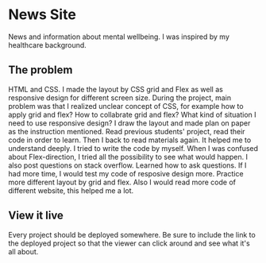# News Site

News and information about mental wellbeing. 
I was inspired by my healthcare background. 

## The problem

HTML and CSS.
I made the layout by CSS grid and Flex as well as responsive design for different screen size. 
During the project, main problem was that I realized unclear concept of CSS, for example how to apply grid and flex? How to collabrate grid and flex? What kind of situation I need to use responsive design? 
I draw the layout and made plan on paper as the instruction mentioned. Read previous students' project, read their code in order to learn. Then I back to read materials again. It helped me to understand deeply. 
I tried to write the code by myself. When I was confused about Flex-direction, I tried all the possibility to see what would happen. I also post questions on stack overflow. Learned how to ask questions. 
If I had more time, I would test my code of resposive design more. Practice more different layout by grid and flex. Also I would  read more code of different website, this helped me a lot. 

## View it live
Every project should be deployed somewhere. Be sure to include the link to the deployed project so that the viewer can click around and see what it's all about.
